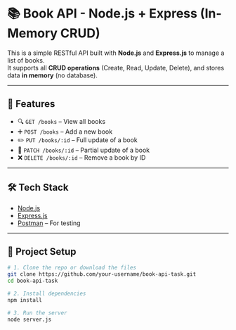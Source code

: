 # 📚 Book API - Node.js + Express (In-Memory CRUD)

This is a simple RESTful API built with **Node.js** and **Express.js** to manage a list of books.  
It supports all **CRUD operations** (Create, Read, Update, Delete), and stores data **in memory** (no database).

---

## 🚀 Features

- 🔍 `GET /books` – View all books
- ➕ `POST /books` – Add a new book
- ✏️ `PUT /books/:id` – Full update of a book
- 🧩 `PATCH /books/:id` – Partial update of a book
- ❌ `DELETE /books/:id` – Remove a book by ID

---

## 🛠 Tech Stack

- [Node.js](https://nodejs.org/)
- [Express.js](https://expressjs.com/)
- [Postman](https://www.postman.com/) – For testing

---

## 📁 Project Setup

```bash
# 1. Clone the repo or download the files
git clone https://github.com/your-username/book-api-task.git
cd book-api-task

# 2. Install dependencies
npm install

# 3. Run the server
node server.js
